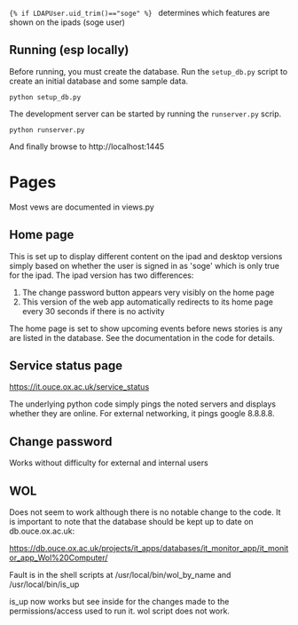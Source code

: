 `{% if LDAPUser.uid_trim()=="soge" %} ` determines which features are shown on the ipads (soge user)

## Running (esp locally)

Before running, you must create the database. Run the `setup_db.py` script to create an initial database and some sample data.
```
python setup_db.py
```

The development server can be started by running the `runserver.py` scrip.
```
python runserver.py
```

And finally browse to http://localhost:1445



# Pages

Most vews are documented in views.py

## Home page

This is set up to display different content on the ipad and desktop versions simply based on whether the user is signed in as 'soge' which is only true for the ipad. 
The ipad version has two differences: 
1. The change password button appears very visibly on the home page
2. This version of the web app automatically redirects to its home page every 30 seconds if there is no activity

The home page is set to show upcoming events before news stories is any are listed in the database. See the documentation in the code for details.

## Service status page

https://it.ouce.ox.ac.uk/service_status

The underlying python code simply pings the noted servers and displays whether they are online. For external networking, it pings google 8.8.8.8.

## Change password

Works without difficulty for external and internal users

## WOL

Does not seem to work although there is no notable change to the code. It is important to note that the database should be kept up to date on db.ouce.ox.ac.uk:

https://db.ouce.ox.ac.uk/projects/it_apps/databases/it_monitor_app/it_monitor_app_Wol%20Computer/


Fault is in the shell scripts at /usr/local/bin/wol_by_name and  /usr/local/bin/is_up

is_up now works but see inside for the changes made to the permissions/access used to run it. wol script does not work.